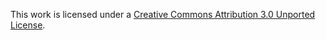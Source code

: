 This work is licensed under a [Creative Commons Attribution 3.0 Unported License](https://creativecommons.org/licenses/by/3.0/deed.en_US).
